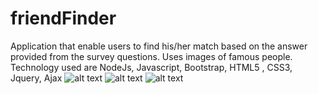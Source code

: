 # friendFinder
Application that enable users to find his/her match based on the answer provided from the survey questions.  Uses images of famous people. 
Technology used are NodeJs, Javascript, Bootstrap, HTML5 , CSS3, Jquery, Ajax
![alt text]()
![alt text]()
![alt text]()
